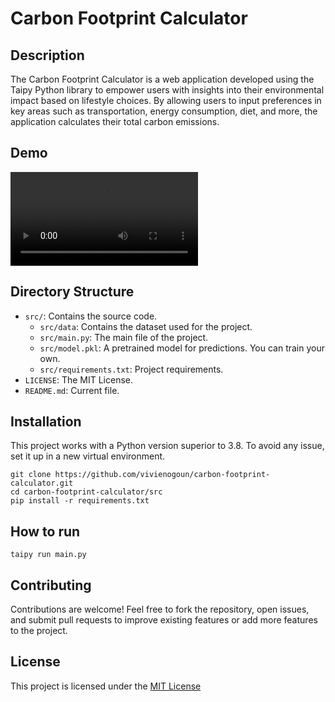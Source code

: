 # Carbon Footprint Calculator

## Description

The Carbon Footprint Calculator is a web application developed using the Taipy Python library to empower users with insights into their environmental impact based on lifestyle choices. By allowing users to input preferences in key areas such as transportation, energy consumption, diet, and more, the application calculates their total carbon emissions.

## Demo

![Project demo](demo.mp4)

## Directory Structure

- `src/`: Contains the source code.
  - `src/data`: Contains the dataset used for the project.
  - `src/main.py`: The main file of the project.
  - `src/model.pkl`: A pretrained model for predictions. You can train your own.
  - `src/requirements.txt`: Project requirements.
- `LICENSE`: The MIT License.
- `README.md`: Current file.

## Installation

This project works with a Python version superior to 3.8. To avoid any issue, set it up in a new virtual environment.

```
git clone https://github.com/vivienogoun/carbon-footprint-calculator.git
cd carbon-footprint-calculator/src
pip install -r requirements.txt
```

## How to run

```
taipy run main.py
```

## Contributing

Contributions are welcome! Feel free to fork the repository, open issues, and submit pull requests to improve existing features or add more features to the project.

## License

This project is licensed under the [MIT License](https://opensource.org/license/mit)
